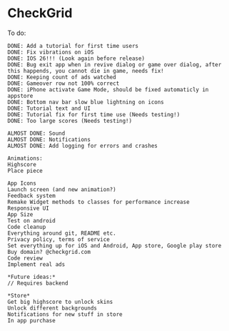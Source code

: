 # CheckGrid

To do:

    DONE: Add a tutorial for first time users
    DONE: Fix vibrations on iOS
    DONE: IOS 26!!! (Look again before release)
    DONE: Bug exit app when in revive dialog or game over dialog, after this happends, you cannot die in game, needs fix!
    DONE: Keeping count of ads watched
    DONE: Gameover row not 100% correct
    DONE: iPhone activate Game Mode, should be fixed automaticly in appstore
    DONE: Bottom nav bar slow blue lightning on icons
    DONE: Tutorial text and UI
    DONE: Tutorial fix for first time use (Needs testing!)
    DONE: Too large scores (Needs testing!)

    ALMOST DONE: Sound
    ALMOST DONE: Notifications
    ALMOST DONE: Add logging for errors and crashes

    Animations:
    Highscore
    Place piece

    App Icons
    Launch screen (and new animation?)
    Feedback system
    Remake Widget methods to classes for performance increase
    Responsive UI
    App Size
    Test on android
    Code cleanup
    Everything around git, README etc.
    Privacy policy, terms of service
    Set everything up for iOS and Android, App store, Google play store
    Buy domain? @checkgrid.com
    Code review
    Implement real ads

    *Future ideas:*
    // Requires backend

    *Store*
    Get big highscore to unlock skins
    Unlock different backgrounds
    Notifications for new stuff in store
    In app purchase
